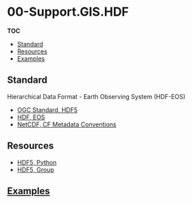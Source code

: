 # 00-Support.GIS.HDF

**TOC**

  - [Standard](#standard)
  - [Resources](#resources)
  - [Examples](#examples)


## Standard

Hierarchical Data Format - Earth Observing System (HDF-EOS)

  - [OGC Standard, HDF5](https://www.opengeospatial.org/standards/HDF5)
  - [HDF, EOS](https://hdfeos.org/)
  - [NetCDF, CF Metadata Conventions](http://cfconventions.org/)

## Resources

  - [HDF5, Python](https://www.h5py.org/)
  - [HDF5, Group](https://www.hdfgroup.org/)


## [Examples](examples/README.md#hdf)
